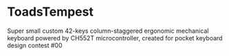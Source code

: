 # ToadsTempest
Super small custom 42-keys column-staggered ergonomic mechanical keyboard powered by CH552T microcontroller, created for pocket keyboard design contest #00
